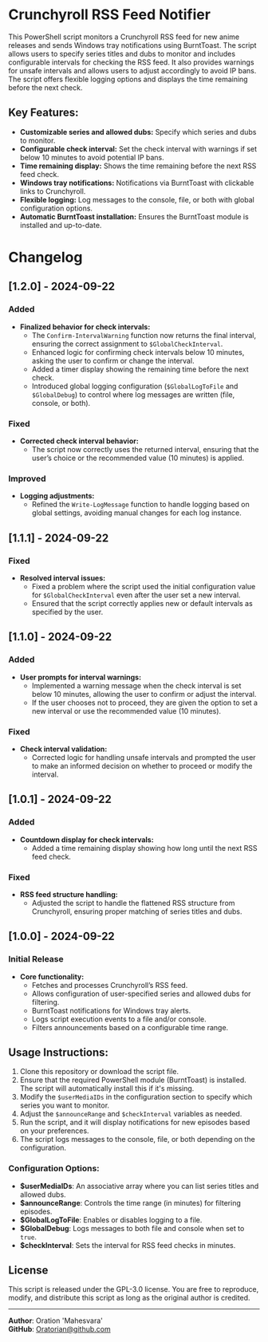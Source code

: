 # Crunchyroll RSS Feed Notifier

This PowerShell script monitors a Crunchyroll RSS feed for new anime releases and sends Windows tray notifications using BurntToast. The script allows users to specify series titles and dubs to monitor and includes configurable intervals for checking the RSS feed. It also provides warnings for unsafe intervals and allows users to adjust accordingly to avoid IP bans. The script offers flexible logging options and displays the time remaining before the next check.

## Key Features:
- **Customizable series and allowed dubs:** Specify which series and dubs to monitor.
- **Configurable check interval:** Set the check interval with warnings if set below 10 minutes to avoid potential IP bans.
- **Time remaining display:** Shows the time remaining before the next RSS feed check.
- **Windows tray notifications:** Notifications via BurntToast with clickable links to Crunchyroll.
- **Flexible logging:** Log messages to the console, file, or both with global configuration options.
- **Automatic BurntToast installation:** Ensures the BurntToast module is installed and up-to-date.

# Changelog

## [1.2.0] - 2024-09-22
### Added
- **Finalized behavior for check intervals:** 
  - The `Confirm-IntervalWarning` function now returns the final interval, ensuring the correct assignment to `$GlobalCheckInterval`.
  - Enhanced logic for confirming check intervals below 10 minutes, asking the user to confirm or change the interval.
  - Added a timer display showing the remaining time before the next check.
  - Introduced global logging configuration (`$GlobalLogToFile` and `$GlobalDebug`) to control where log messages are written (file, console, or both).
  
### Fixed
- **Corrected check interval behavior:** 
  - The script now correctly uses the returned interval, ensuring that the user’s choice or the recommended value (10 minutes) is applied.
  
### Improved
- **Logging adjustments:** 
  - Refined the `Write-LogMessage` function to handle logging based on global settings, avoiding manual changes for each log instance.

## [1.1.1] - 2024-09-22
### Fixed
- **Resolved interval issues:**
  - Fixed a problem where the script used the initial configuration value for `$GlobalCheckInterval` even after the user set a new interval.
  - Ensured that the script correctly applies new or default intervals as specified by the user.

## [1.1.0] - 2024-09-22
### Added
- **User prompts for interval warnings:** 
  - Implemented a warning message when the check interval is set below 10 minutes, allowing the user to confirm or adjust the interval.
  - If the user chooses not to proceed, they are given the option to set a new interval or use the recommended value (10 minutes).
  
### Fixed
- **Check interval validation:** 
  - Corrected logic for handling unsafe intervals and prompted the user to make an informed decision on whether to proceed or modify the interval.

## [1.0.1] - 2024-09-22
### Added
- **Countdown display for check intervals:**
  - Added a time remaining display showing how long until the next RSS feed check.
  
### Fixed
- **RSS feed structure handling:**
  - Adjusted the script to handle the flattened RSS structure from Crunchyroll, ensuring proper matching of series titles and dubs.

## [1.0.0] - 2024-09-22
### Initial Release
- **Core functionality:**
  - Fetches and processes Crunchyroll’s RSS feed.
  - Allows configuration of user-specified series and allowed dubs for filtering.
  - BurntToast notifications for Windows tray alerts.
  - Logs script execution events to a file and/or console.
  - Filters announcements based on a configurable time range.

## Usage Instructions:
1. Clone this repository or download the script file.
2. Ensure that the required PowerShell module (BurntToast) is installed. The script will automatically install this if it's missing.
3. Modify the `$userMediaIDs` in the configuration section to specify which series you want to monitor.
4. Adjust the `$announceRange` and `$checkInterval` variables as needed.
5. Run the script, and it will display notifications for new episodes based on your preferences.
6. The script logs messages to the console, file, or both depending on the configuration.

### Configuration Options:
- **$userMediaIDs**: An associative array where you can list series titles and allowed dubs.
- **$announceRange**: Controls the time range (in minutes) for filtering episodes.
- **$GlobalLogToFile**: Enables or disables logging to a file.
- **$GlobalDebug**: Logs messages to both file and console when set to `true`.
- **$checkInterval**: Sets the interval for RSS feed checks in minutes.


## License

This script is released under the GPL-3.0 license. You are free to reproduce, modify, and distribute this script as long as the original author is credited.

---


**Author**: Oration 'Mahesvara'  
**GitHub**: [Oratorian@github.com](https://github.com/Oratorian)
